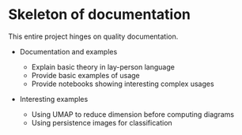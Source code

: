 # Skeleton of documentation

This entire project hinges on quality documentation.  

- Documentation and examples
    - Explain basic theory in lay-person language
    - Provide basic examples of usage
    - Provide notebooks showing interesting complex usages


- Interesting examples
    - Using UMAP to reduce dimension before computing diagrams
    - Using persistence images for classification
